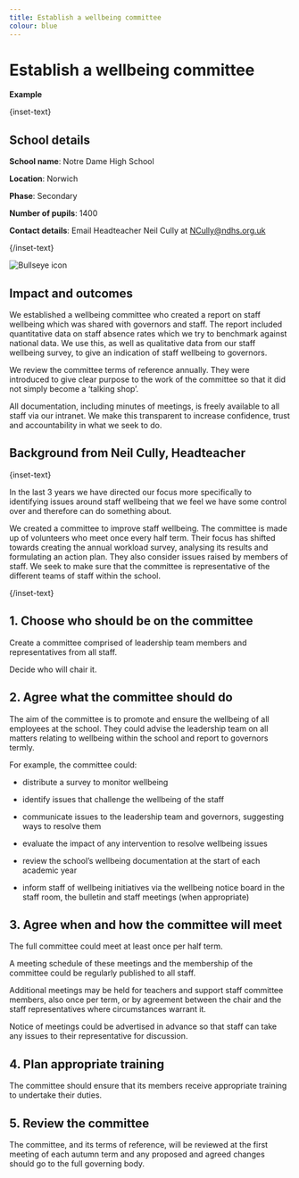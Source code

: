 ```yaml
---
title: Establish a wellbeing committee
colour: blue
---
```


# Establish a wellbeing committee

<strong class="govuk-tag">Example</strong>

{inset-text}

## School details

**School name**: Notre Dame High School

**Location**: Norwich

**Phase**: Secondary

**Number of pupils**: 1400

**Contact details**: Email Headteacher Neil Cully at <NCully@ndhs.org.uk>

{/inset-text}

<div class="info-box">
  <div class="info-box__corner">
    <img src="/assets/images/bullseye.svg" alt="Bullseye icon">
  </div>
  <h2 class="govuk-heading-m">
    Impact and outcomes
  </h2>
  <p>
    We established a wellbeing committee who created a report on staff
    wellbeing which was shared with governors and staff. The report included
    quantitative data on staff absence rates which we try to benchmark
    against national data. We use this, as well as qualitative data from our
    staff wellbeing survey, to give an indication of staff wellbeing to
    governors.
  </p>
  <p>
    We review the committee terms of reference annually. They were
    introduced to give clear purpose to the work of the committee so that it
    did not simply become a ‘talking shop’.
  </p>
  <p>
    All documentation, including minutes of meetings, is freely available to
    all staff via our intranet. We make this transparent to increase
    confidence, trust and accountability in what we seek to do.
  </p>
</div>

## Background from Neil Cully, Headteacher

{inset-text}

In the last 3 years we have directed our focus more specifically to identifying
issues around staff wellbeing that we feel we have some control over and
therefore can do something about.

We created a committee to improve staff wellbeing. The committee is made up of
volunteers who meet once every half term. Their focus has shifted towards
creating the annual workload survey, analysing its results and formulating an
action plan. They also consider issues raised by members of staff. We seek to
make sure that the committee is representative of the different teams of staff
within the school.

{/inset-text}

## 1. Choose who should be on the committee

Create a committee comprised of leadership team members and representatives from
all staff.

Decide who will chair it.

## 2. Agree what the committee should do

The aim of the committee is to promote and ensure the wellbeing of all employees
at the school. They could advise the leadership team on all matters relating to
wellbeing within the school and report to governors termly.

For example, the committee could:

- distribute a survey to monitor wellbeing

- identify issues that challenge the wellbeing of the staff

- communicate issues to the leadership team and governors, suggesting ways to
  resolve them

- evaluate the impact of any intervention to resolve wellbeing issues

- review the school’s wellbeing documentation at the start of each academic year

- inform staff of wellbeing initiatives via the wellbeing notice board in the
  staff room, the bulletin and staff meetings (when appropriate)

## 3. Agree when and how the committee will meet

The full committee could meet at least once per half term.

A meeting schedule of these meetings and the membership of the committee could
be regularly published to all staff.

Additional meetings may be held for teachers and support staff committee
members, also once per term, or by agreement between the chair and the staff
representatives where circumstances warrant it.

Notice of meetings could be advertised in advance so that staff can take any
issues to their representative for discussion.

## 4. Plan appropriate training

The committee should ensure that its members receive appropriate training to
undertake their duties.

## 5. Review the committee

The committee, and its terms of reference, will be reviewed at the first meeting
of each autumn term and any proposed and agreed changes should go to the full
governing body.
